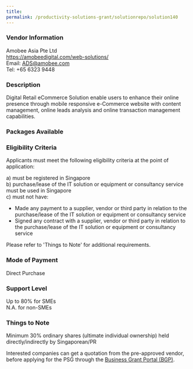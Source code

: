 ```yaml
---
title: 
permalink: /productivity-solutions-grant/solutionrepo/solution140
---
```


### Vendor Information
Amobee Asia Pte Ltd<br>https://amobeedigital.com/web-solutions/<br>Email: ADS@amobee.com<br>Tel: +65 6323 9448

### Description

Digital Retail eCommerce Solution enable users to enhance their online presence through mobile responsive  e-Commerce website with content management, online leads analysis and online transaction management capabilities.

### Packages Available


### Eligibility Criteria

Applicants must meet the following eligibility criteria at the point of application:

a) must be registered in Singapore <br>
b) purchase/lease of the IT solution or equipment or consultancy service must be used in Singapore <br>
c) must not have:
- Made any payment to a supplier, vendor or third party in relation to the purchase/lease of the IT solution or equipment or consultancy service
- Signed any contract with a supplier, vendor or third party in relation to the purchase/lease of the IT solution or equipment or consultancy service

Please refer to 'Things to Note' for additional requirements.

### Mode of Payment
Direct Purchase

### Support Level
Up to 80% for SMEs <br>
N.A. for non-SMEs

### Things to Note
Minimum 30% ordinary shares (ultimate individual ownership) held directly/indirectly by Singaporean/PR

Interested companies can get a quotation from the pre-approved vendor, before applying for the PSG through the <a target='_blank' href='https://www.businessgrants.gov.sg/'>Business Grant Portal (BGP)</a>.
